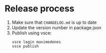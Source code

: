 # Release process

1. Make sure that `CHANGELOG.md` is up to date
2. Update the version number in package.json
3. Publish using vsce:
   ```
   vsce login maximedenes
   vsce publish
   ```
